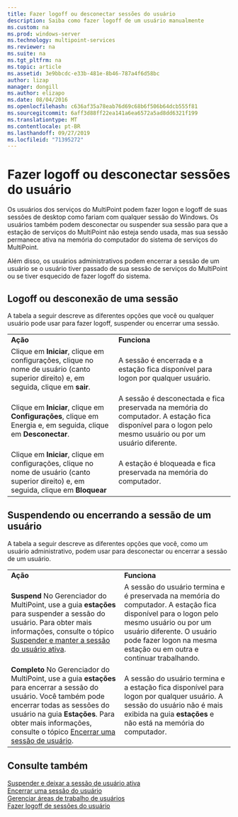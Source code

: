 ```yaml
---
title: Fazer logoff ou desconectar sessões do usuário
description: Saiba como fazer logoff de um usuário manualmente
ms.custom: na
ms.prod: windows-server
ms.technology: multipoint-services
ms.reviewer: na
ms.suite: na
ms.tgt_pltfrm: na
ms.topic: article
ms.assetid: 3e9bbcdc-e33b-481e-8b46-787a4f6d58bc
author: lizap
manager: dongill
ms.author: elizapo
ms.date: 08/04/2016
ms.openlocfilehash: c636af35a78eab76d69c68b6f506b64dcb555f81
ms.sourcegitcommit: 6aff3d88ff22ea141a6ea6572a5ad8dd6321f199
ms.translationtype: MT
ms.contentlocale: pt-BR
ms.lasthandoff: 09/27/2019
ms.locfileid: "71395272"
---
```

# <a name="log-off-or-disconnect-user-sessions"></a>Fazer logoff ou desconectar sessões do usuário
Os usuários dos serviços do MultiPoint podem fazer logon e logoff de suas sessões de desktop como fariam com qualquer sessão do Windows. Os usuários também podem desconectar ou suspender sua sessão para que a estação de serviços do MultiPoint não esteja sendo usada, mas sua sessão permanece ativa na memória do computador do sistema de serviços do MultiPoint.  
  
Além disso, os usuários administrativos podem encerrar a sessão de um usuário se o usuário tiver passado de sua sessão de serviços do MultiPoint ou se tiver esquecido de fazer logoff do sistema.  
  
## <a name="logging-off-or-disconnecting-a-session"></a>Logoff ou desconexão de uma sessão  
A tabela a seguir descreve as diferentes opções que você ou qualquer usuário pode usar para fazer logoff, suspender ou encerrar uma sessão.  
  
|||  
|-|-|  
|**Ação**|**Funciona**|  
|Clique em **Iniciar**, clique em configurações, clique no nome de usuário (canto superior direito) e, em seguida, clique em **sair**.|A sessão é encerrada e a estação fica disponível para logon por qualquer usuário.|  
|Clique em **Iniciar**, clique em **Configurações**, clique em Energia e, em seguida, clique em **Desconectar**.|A sessão é desconectada e fica preservada na memória do computador. A estação fica disponível para o logon pelo mesmo usuário ou por um usuário diferente.|  
|Clique em **Iniciar**, clique em configurações, clique no nome de usuário (canto superior direito) e, em seguida, clique em **Bloquear**|A estação é bloqueada e fica preservada na memória do computador.|  
  
## <a name="suspending-or-ending-a-users-session"></a>Suspendendo ou encerrando a sessão de um usuário  
A tabela a seguir descreve as diferentes opções que você, como um usuário administrativo, podem usar para desconectar ou encerrar a sessão de um usuário.  
  
|||  
|-|-|  
|**Ação**|**Funciona**|  
|**Suspend** No Gerenciador do MultiPoint, use a guia **estações** para suspender a sessão do usuário. Para obter mais informações, consulte o tópico [Suspender e manter a sessão do usuário ativa](Suspend-and-Leave-User-Session-Active.md).|A sessão do usuário termina e é preservada na memória do computador. A estação fica disponível para o logon pelo mesmo usuário ou por um usuário diferente. O usuário pode fazer logon na mesma estação ou em outra e continuar trabalhando.|  
|**Completo** No Gerenciador do MultiPoint, use a guia **estações** para encerrar a sessão do usuário. Você também pode encerrar todas as sessões do usuário na guia **Estações**. Para obter mais informações, consulte o tópico [Encerrar uma sessão de usuário](End-a-User-Session.md).|A sessão do usuário termina e a estação fica disponível para logon por qualquer usuário. A sessão do usuário não é mais exibida na guia **estações** e não está na memória do computador.|  
  
## <a name="see-also"></a>Consulte também  
[Suspender e deixar a sessão de usuário ativa](Suspend-and-Leave-User-Session-Active.md)  
[Encerrar uma sessão do usuário](End-a-User-Session.md)  
[Gerenciar áreas de trabalho de usuários](manage-user-desktops-using-multipoint-dashboard.md)  
[Fazer logoff de sessões do usuário](Log-Off-User-Sessions.md)    